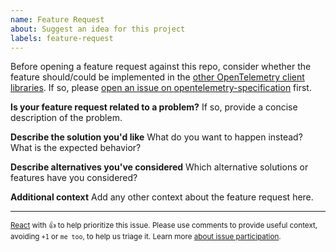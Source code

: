 ```yaml
---
name: Feature Request
about: Suggest an idea for this project
labels: feature-request
---
```


Before opening a feature request against this repo, consider whether the feature should/could be implemented in the [other OpenTelemetry client libraries](https://github.com/open-telemetry/). If so, please [open an issue on opentelemetry-specification](https://github.com/open-telemetry/opentelemetry-specification/issues/new) first.

**Is your feature request related to a problem?**
If so, provide a concise description of the problem.

**Describe the solution you'd like**
What do you want to happen instead? What is the expected behavior?

**Describe alternatives you've considered**
Which alternative solutions or features have you considered?

**Additional context**
Add any other context about the feature request here.

---

<sub>[React](https://github.blog/news-insights/product-news/add-reactions-to-pull-requests-issues-and-comments/) with 👍 to help prioritize this issue. Please use comments to provide useful context, avoiding `+1` or `me too`, to help us triage it.
Learn more [about issue participation](https://opentelemetry.io/community/end-user/issue-participation/).</sub>
